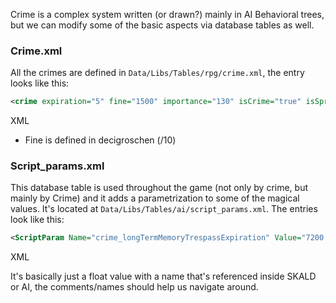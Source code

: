 Crime is a complex system written (or drawn?) mainly in AI Behavioral trees, but we can modify some of the basic aspects via database tables as well.

### Crime.xml

All the crimes are defined in `Data/Libs/Tables/rpg/crime.xml`, the entry looks like this:

```xml
<crime expiration="5" fine="1500" importance="130" isCrime="true" isSpreadable="true" isViolent="true" jail="5" label="assault" metaroleLabel="ASSAULT" scalingWithSocialClass="true" ui_name="ui_crime_assault" />
```

XML

-   Fine is defined in decigroschen (/10)

### Script\_params.xml

This database table is used throughout the game (not only by crime, but mainly by Crime) and it adds a parametrization to some of the magical values. It's located at `Data/Libs/Tables/ai/script_params.xml`. The entries look like this:

```xml
<ScriptParam Name="crime_longTermMemoryTrespassExpiration" Value="7200.0" Comment="" /> <ScriptParam Name="crime_checkHomeStashes_robbedValue_threshold_small" Value="50.0" Comment="Robbed value threshold for small theft" /> <ScriptParam Name="crime_checkHomeStashes_maxDistanceToStash" Value="40.0" Comment="Measured for kmal_studfarm" />
```

XML

It's basically just a float value with a name that's referenced inside SKALD or AI, the comments/names should help us navigate around.
